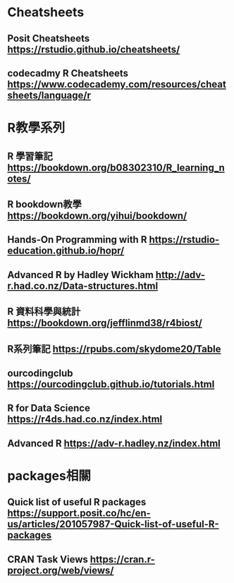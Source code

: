 # Cheatsheets
## Posit Cheatsheets  https://rstudio.github.io/cheatsheets/
## codecadmy R Cheatsheets  https://www.codecademy.com/resources/cheatsheets/language/r


# R教學系列
## R 學習筆記  https://bookdown.org/b08302310/R_learning_notes/
## R bookdown教學  https://bookdown.org/yihui/bookdown/
## Hands-On Programming with R  https://rstudio-education.github.io/hopr/
## Advanced R by Hadley Wickham  http://adv-r.had.co.nz/Data-structures.html
## R 資料科學與統計  https://bookdown.org/jefflinmd38/r4biost/
## R系列筆記  https://rpubs.com/skydome20/Table
## ourcodingclub  https://ourcodingclub.github.io/tutorials.html 
## R for Data Science  https://r4ds.had.co.nz/index.html
## Advanced R  https://adv-r.hadley.nz/index.html


# packages相關
## Quick list of useful R packages  https://support.posit.co/hc/en-us/articles/201057987-Quick-list-of-useful-R-packages
## CRAN Task Views  https://cran.r-project.org/web/views/
